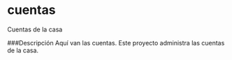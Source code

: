# cuentas
Cuentas de la casa


###Descripción
Aquí van las cuentas. Este proyecto administra las cuentas de la casa.